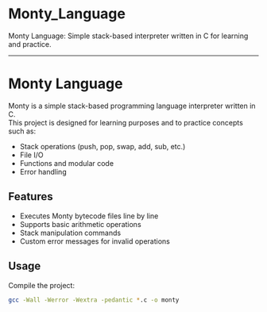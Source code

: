# Monty_Language
Monty Language: Simple stack-based interpreter written in C for learning and practice.



_________________________
# Monty Language

Monty is a simple stack-based programming language interpreter written in C.  
This project is designed for learning purposes and to practice concepts such as:

- Stack operations (push, pop, swap, add, sub, etc.)
- File I/O
- Functions and modular code
- Error handling

## Features

- Executes Monty bytecode files line by line
- Supports basic arithmetic operations
- Stack manipulation commands
- Custom error messages for invalid operations

## Usage

Compile the project:

```bash
gcc -Wall -Werror -Wextra -pedantic *.c -o monty
